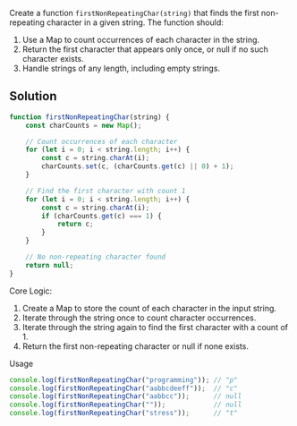 Create a function `firstNonRepeatingChar(string)` that finds the first non-repeating character in a given string. The function should:
1. Use a Map to count occurrences of each character in the string.
2. Return the first character that appears only once, or null if no such character exists.
3. Handle strings of any length, including empty strings.

## Solution

```javascript
function firstNonRepeatingChar(string) {
    const charCounts = new Map();

    // Count occurrences of each character
    for (let i = 0; i < string.length; i++) {
        const c = string.charAt(i);
        charCounts.set(c, (charCounts.get(c) || 0) + 1);
    }

    // Find the first character with count 1
    for (let i = 0; i < string.length; i++) {
        const c = string.charAt(i);
        if (charCounts.get(c) === 1) {
            return c;
        }
    }

    // No non-repeating character found
    return null;
}
```

Core Logic:
1. Create a Map to store the count of each character in the input string.
2. Iterate through the string once to count character occurrences.
3. Iterate through the string again to find the first character with a count of 1.
4. Return the first non-repeating character or null if none exists.

Usage

```javascript
console.log(firstNonRepeatingChar("programming")); // "p"
console.log(firstNonRepeatingChar("aabbcdeeff"));  // "c"
console.log(firstNonRepeatingChar("aabbcc"));      // null
console.log(firstNonRepeatingChar(""));            // null
console.log(firstNonRepeatingChar("stress"));      // "t"
```
